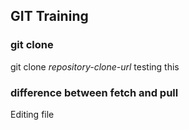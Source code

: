 ## GIT Training

### git clone 

git clone *repository-clone-url*  testing this

### difference between fetch and pull

Editing file

